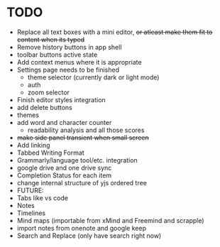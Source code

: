 # TODO

- Replace all text boxes with a mini editor, ~~or atleast make them fit to content when its typed~~
- Remove history buttons in app shell
- toolbar buttons active state
- Add context menus where it is appropriate
- Settings page needs to be finished
  - theme selector (currently dark or light mode)
  - auth
  - zoom selector
- Finish editor styles integration
- add delete buttons
- themes
- add word and character counter
  - readability analysis and all those scores
- ~~make side panel transient when small screen~~
- Add linking
- Tabbed Writing Format
- Grammarly/language tool/etc. integration
- google drive and one drive sync
- Completion Status for each item
- change internal structure of yjs ordered tree
- FUTURE:
- Tabs like vs code
- Notes
- Timelines
- Mind maps (importable from xMind and Freemind and scrapple)
- import notes from onenote and google keep
- Search and Replace (only have search right now)
